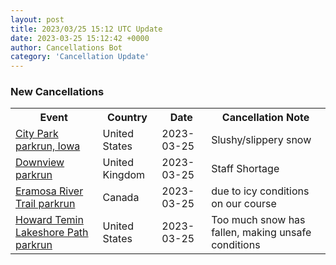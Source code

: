 ```yaml
---
layout: post
title: 2023/03/25 15:12 UTC Update
date: 2023-03-25 15:12:42 +0000
author: Cancellations Bot
category: 'Cancellation Update'
---
```


<h3>New Cancellations</h3>
<div class='hscrollable'>
<table style='width: 100%'>
    <tr>
        <th>Event</th>
        <th>Country</th>
        <th>Date</th>
        <th>Cancellation Note</th>
    </tr>
    <tr>
        <td><a href="https://www.parkrun.us/cityparkiowa">City Park parkrun, Iowa</a></td>
        <td>United States</td>
        <td>2023-03-25</td>
        <td>Slushy/slippery snow</td>
    </tr>
    <tr>
        <td><a href="">Downview parkrun</a></td>
        <td>United Kingdom</td>
        <td>2023-03-25</td>
        <td>Staff Shortage</td>
    </tr>
    <tr>
        <td><a href="https://www.parkrun.ca/eramosarivertrail">Eramosa River Trail parkrun</a></td>
        <td>Canada</td>
        <td>2023-03-25</td>
        <td>due to icy conditions on our course</td>
    </tr>
    <tr>
        <td><a href="https://www.parkrun.us/howardteminlakeshorepath">Howard Temin Lakeshore Path parkrun</a></td>
        <td>United States</td>
        <td>2023-03-25</td>
        <td>Too much snow has fallen, making unsafe conditions</td>
    </tr>
</table>
</div>

